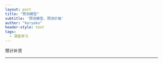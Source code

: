 ```yaml
---
layout: post
title: "预测模型"
subtitle: '预测模型、预测价格'
author: "koryako"
header-style: text
tags:
  - 深度学习
---
```


预计补货

---

